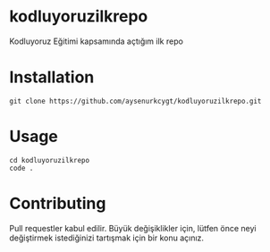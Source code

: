 # kodluyoruzilkrepo
Kodluyoruz Eğitimi kapsamında açtığım ilk repo

# Installation
`
git clone https://github.com/aysenurkcygt/kodluyoruzilkrepo.git
`

# Usage
```
cd kodluyoruzilkrepo
code .
```

# Contributing
Pull requestler kabul edilir. Büyük değişiklikler için, lütfen önce neyi değiştirmek istediğinizi tartışmak için bir konu açınız.
